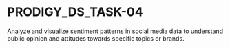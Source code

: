 # PRODIGY_DS_TASK-04

Analyze and visualize sentiment patterns in social media data to understand public opinion and attitudes towards specific topics or brands.
